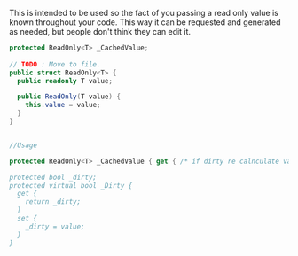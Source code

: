 This is intended to be used so the fact of you passing a read only value is known throughout your code. This way it can be requested and generated as needed, but people don't think they can edit it.

```cs
protected ReadOnly<T> _CachedValue;
		
// TODO : Move to file.
public struct ReadOnly<T> {
  public readonly T value;

  public ReadOnly(T value) {
    this.value = value;
  }
}


//Usage

protected ReadOnly<T> _CachedValue { get { /* if dirty re calnculate value.} }

protected bool _dirty;
protected virtual bool _Dirty {
  get {
    return _dirty;
  }
  set {
    _dirty = value;
  }
}
```
